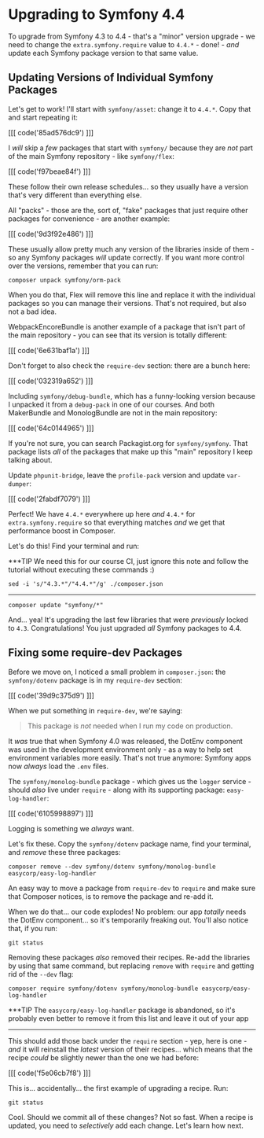 # Upgrading to Symfony 4.4

To upgrade from Symfony 4.3 to 4.4 - that's a "minor" version upgrade - we need
to change the `extra.symfony.require` value to `4.4.*` - done! - *and* update
each Symfony package version to that same value.

## Updating Versions of Individual Symfony Packages

Let's get to work! I'll start with `symfony/asset`: change it to `4.4.*`. Copy
that and start repeating it:

[[[ code('85ad576dc9') ]]]

I *will* skip a *few* packages that start with `symfony/` because they are *not*
part of the main Symfony repository - like `symfony/flex`:

[[[ code('f97beae84f') ]]]

These follow their own release schedules... so they usually have a version that's
very different than everything else.

All "packs" - those are the, sort of, "fake" packages that just require other
packages for convenience - are another example:

[[[ code('9d3f92e486') ]]]

These usually allow pretty much any version of the libraries inside of them - so
any Symfony packages *will* update correctly. If you want more control over the
versions, remember that you can run:

```terminal
composer unpack symfony/orm-pack
```

When you do that, Flex will remove this line and replace it with the individual
packages so you can manage their versions. That's not required, but also not a
bad idea.

WebpackEncoreBundle is another example of a package that isn't part of the main
repository - you can see that its version is totally different:

[[[ code('6e631baf1a') ]]]

Don't forget to also check the `require-dev` section: there are a bunch here:

[[[ code('032319a652') ]]]

Including `symfony/debug-bundle`, which has a funny-looking version because
I unpacked it from a `debug-pack` in one of our courses. And both MakerBundle and
MonologBundle are not in the main repository:

[[[ code('64c0144965') ]]]

If you're not sure, you can search Packagist.org for `symfony/symfony`. That package
lists *all* of the packages that make up this "main" repository I keep talking about.

Update `phpunit-bridge`, leave the `profile-pack` version and update `var-dumper`:

[[[ code('2fabdf7079') ]]]

Perfect! We have `4.4.*` everywhere up here *and* `4.4.*` for `extra.symfony.require`
so that everything matches *and* we get that performance boost in Composer.

Let's do this! Find your terminal and run:

***TIP
We need this for our course CI, just ignore this note and follow the tutorial without executing these commands :)
```terminal-silent
sed -i 's/"4.3.*"/"4.4.*"/g' ./composer.json
```
***

```terminal
composer update "symfony/*"
```

And... yea! It's upgrading the last few libraries that were *previously* locked
to `4.3`. Congratulations! You just upgraded *all* Symfony packages to 4.4.

## Fixing some require-dev Packages

Before we move on, I noticed a small problem in `composer.json`: the `symfony/dotenv`
package is in my `require-dev` section:

[[[ code('39d9c375d9') ]]]

When we put something in `require-dev`, we're saying:

> This package is *not* needed when I run my code on production.

It *was* true that when Symfony 4.0 was released, the DotEnv component was used
in the development environment only - as a way to help set environment variables
more easily. That's not true anymore: Symfony apps now *always* load the `.env`
files.

The `symfony/monolog-bundle` package - which gives us the `logger` service -
should *also* live under `require` - along with its supporting package:
`easy-log-handler`:

[[[ code('6105998897') ]]]

Logging is something we *always* want.

Let's fix these. Copy the `symfony/dotenv` package name, find your terminal,
and *remove* these three packages:

```terminal skip-ci
composer remove --dev symfony/dotenv symfony/monolog-bundle easycorp/easy-log-handler
```

An easy way to move a package from `require-dev` to `require` and make sure that
Composer notices, is to remove the package and re-add it.

When we do that... our code explodes! No problem: our app *totally* needs the DotEnv
component... so it's temporarily freaking out. You'll also notice that, if you run:

```terminal
git status
```

Removing these packages *also* removed their recipes. Re-add the libraries by
using that same command, but replacing `remove` with `require` and getting rid
of the `--dev` flag:

```terminal-silent skip-ci
composer require symfony/dotenv symfony/monolog-bundle easycorp/easy-log-handler
```

***TIP
The `easycorp/easy-log-handler` package is abandoned, so it's probably even better
to remove it from this list and leave it out of your app
***

This should add those back under the `require` section - yep, here is one - *and*
it will reinstall the *latest* version of their recipes... which means that the
recipe *could* be slightly newer than the one we had before:

[[[ code('f5e06cb7f8') ]]]

This is... accidentally... the first example of upgrading a recipe. Run:

```terminal
git status
```

Cool. Should we commit all of these changes? Not so fast. When a recipe is updated,
you need to *selectively* add each change. Let's learn how next.
